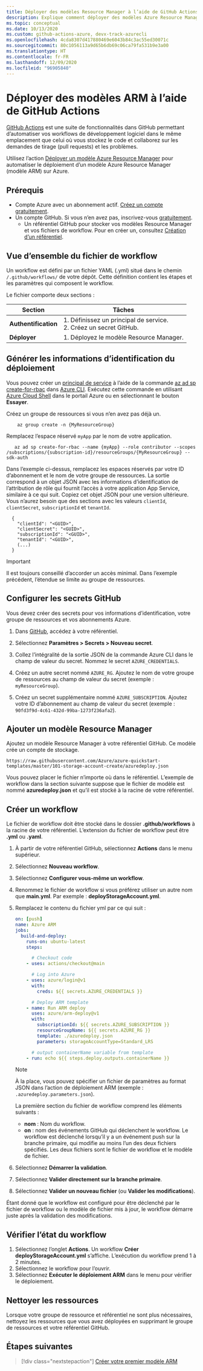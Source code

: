 ```yaml
---
title: Déployer des modèles Resource Manager à l’aide de GitHub Actions
description: Explique comment déployer des modèles Azure Resource Manager (modèles ARM) à l’aide de GitHub Actions.
ms.topic: conceptual
ms.date: 10/13/2020
ms.custom: github-actions-azure, devx-track-azurecli
ms.openlocfilehash: 4cda8307d417880469e6043b84c3ac55ed30071c
ms.sourcegitcommit: 80c1056113a9d65b6db69c06ca79fa531b9e3a00
ms.translationtype: HT
ms.contentlocale: fr-FR
ms.lasthandoff: 12/09/2020
ms.locfileid: "96905840"
---
```

# <a name="deploy-arm-templates-by-using-github-actions"></a>Déployer des modèles ARM à l’aide de GitHub Actions

[GitHub Actions](https://help.github.com/actions/getting-started-with-github-actions/about-github-actions) est une suite de fonctionnalités dans GitHub permettant d’automatiser vos workflows de développement logiciel dans le même emplacement que celui où vous stockez le code et collaborez sur les demandes de tirage (pull requests) et les problèmes.

Utilisez l’action [Déployer un modèle Azure Resource Manager](https://github.com/marketplace/actions/deploy-azure-resource-manager-arm-template) pour automatiser le déploiement d’un modèle Azure Resource Manager (modèle ARM) sur Azure.

## <a name="prerequisites"></a>Prérequis

- Compte Azure avec un abonnement actif. [Créez un compte gratuitement](https://azure.microsoft.com/free/?WT.mc_id=A261C142F).
- Un compte GitHub. Si vous n’en avez pas, inscrivez-vous [gratuitement](https://github.com/join).
    - Un référentiel GitHub pour stocker vos modèles Resource Manager et vos fichiers de workflow. Pour en créer un, consultez [Création d’un référentiel](https://help.github.com/en/enterprise/2.14/user/articles/creating-a-new-repository).


## <a name="workflow-file-overview"></a>Vue d’ensemble du fichier de workflow

Un workflow est défini par un fichier YAML (.yml) situé dans le chemin `/.github/workflows/` de votre dépôt. Cette définition contient les étapes et les paramètres qui composent le workflow.

Le fichier comporte deux sections :

|Section  |Tâches  |
|---------|---------|
|**Authentification** | 1. Définissez un principal de service. <br /> 2. Créez un secret GitHub. |
|**Déployer** | 1. Déployez le modèle Resource Manager. |

## <a name="generate-deployment-credentials"></a>Générer les informations d’identification du déploiement


Vous pouvez créer un [principal de service](../../active-directory/develop/app-objects-and-service-principals.md#service-principal-object) à l’aide de la commande [az ad sp create-for-rbac](/cli/azure/ad/sp?view=azure-cli-latest#az-ad-sp-create-for-rbac&preserve-view=true) dans [Azure CLI](/cli/azure/). Exécutez cette commande en utilisant [Azure Cloud Shell](https://shell.azure.com/) dans le portail Azure ou en sélectionnant le bouton **Essayer**.

Créez un groupe de ressources si vous n’en avez pas déjà un.

```azurecli-interactive
    az group create -n {MyResourceGroup}
```

Remplacez l’espace réservé `myApp` par le nom de votre application.

```azurecli-interactive
   az ad sp create-for-rbac --name {myApp} --role contributor --scopes /subscriptions/{subscription-id}/resourceGroups/{MyResourceGroup} --sdk-auth
```

Dans l’exemple ci-dessus, remplacez les espaces réservés par votre ID d’abonnement et le nom de votre groupe de ressources. La sortie correspond à un objet JSON avec les informations d’identification de l’attribution de rôle qui fournit l’accès à votre application App Service, similaire à ce qui suit. Copiez cet objet JSON pour une version ultérieure. Vous n’aurez besoin que des sections avec les valeurs `clientId`, `clientSecret`, `subscriptionId` et `tenantId`.

```output
  {
    "clientId": "<GUID>",
    "clientSecret": "<GUID>",
    "subscriptionId": "<GUID>",
    "tenantId": "<GUID>",
    (...)
  }
```

> [!IMPORTANT]
> Il est toujours conseillé d’accorder un accès minimal. Dans l’exemple précédent, l’étendue se limite au groupe de ressources.



## <a name="configure-the-github-secrets"></a>Configurer les secrets GitHub

Vous devez créer des secrets pour vos informations d’identification, votre groupe de ressources et vos abonnements Azure.

1. Dans [GitHub](https://github.com/), accédez à votre référentiel.

1. Sélectionnez **Paramètres > Secrets > Nouveau secret**.

1. Collez l’intégralité de la sortie JSON de la commande Azure CLI dans le champ de valeur du secret. Nommez le secret `AZURE_CREDENTIALS`.

1. Créez un autre secret nommé `AZURE_RG`. Ajoutez le nom de votre groupe de ressources au champ de valeur du secret (exemple : `myResourceGroup`).

1. Créez un secret supplémentaire nommé `AZURE_SUBSCRIPTION`. Ajoutez votre ID d’abonnement au champ de valeur du secret (exemple : `90fd3f9d-4c61-432d-99ba-1273f236afa2`).

## <a name="add-resource-manager-template"></a>Ajouter un modèle Resource Manager

Ajoutez un modèle Resource Manager à votre référentiel GitHub. Ce modèle crée un compte de stockage.

```url
https://raw.githubusercontent.com/Azure/azure-quickstart-templates/master/101-storage-account-create/azuredeploy.json
```

Vous pouvez placer le fichier n’importe où dans le référentiel. L’exemple de workflow dans la section suivante suppose que le fichier de modèle est nommé **azuredeploy.json** et qu’il est stocké à la racine de votre référentiel.

## <a name="create-workflow"></a>Créer un workflow

Le fichier de workflow doit être stocké dans le dossier **.github/workflows** à la racine de votre référentiel. L’extension du fichier de workflow peut être **.yml** ou **.yaml**.

1. À partir de votre référentiel GitHub, sélectionnez **Actions** dans le menu supérieur.
1. Sélectionnez **Nouveau workflow**.
1. Sélectionnez **Configurer vous-même un workflow**.
1. Renommez le fichier de workflow si vous préférez utiliser un autre nom que **main.yml**. Par exemple : **deployStorageAccount.yml**.
1. Remplacez le contenu du fichier yml par ce qui suit :

    ```yml
    on: [push]
    name: Azure ARM
    jobs:
      build-and-deploy:
        runs-on: ubuntu-latest
        steps:

          # Checkout code
        - uses: actions/checkout@main

          # Log into Azure
        - uses: azure/login@v1
          with:
            creds: ${{ secrets.AZURE_CREDENTIALS }}

          # Deploy ARM template
        - name: Run ARM deploy
          uses: azure/arm-deploy@v1
          with:
            subscriptionId: ${{ secrets.AZURE_SUBSCRIPTION }}
            resourceGroupName: ${{ secrets.AZURE_RG }}
            template: ./azuredeploy.json
            parameters: storageAccountType=Standard_LRS

          # output containerName variable from template
        - run: echo ${{ steps.deploy.outputs.containerName }}
    ```
    > [!NOTE]
    > À la place, vous pouvez spécifier un fichier de paramètres au format JSON dans l’action de déploiement ARM (exemple : `.azuredeploy.parameters.json`).

    La première section du fichier de workflow comprend les éléments suivants :

    - **nom** : Nom du workflow.
    - **on** : nom des événements GitHub qui déclenchent le workflow. Le workflow est déclenché lorsqu’il y a un événement push sur la branche primaire, qui modifie au moins l’un des deux fichiers spécifiés. Les deux fichiers sont le fichier de workflow et le modèle de fichier.

1. Sélectionnez **Démarrer la validation**.
1. Sélectionnez **Valider directement sur la branche primaire**.
1. Sélectionnez **Valider un nouveau fichier** (ou **Valider les modifications**).

Étant donné que le workflow est configuré pour être déclenché par le fichier de workflow ou le modèle de fichier mis à jour, le workflow démarre juste après la validation des modifications.

## <a name="check-workflow-status"></a>Vérifier l’état du workflow

1. Sélectionnez l’onglet **Actions**. Un workflow **Créer deployStorageAccount.yml** s’affiche. L’exécution du workflow prend 1 à 2 minutes.
1. Sélectionnez le workflow pour l’ouvrir.
1. Sélectionnez **Exécuter le déploiement ARM** dans le menu pour vérifier le déploiement.

## <a name="clean-up-resources"></a>Nettoyer les ressources
Lorsque votre groupe de ressource et référentiel ne sont plus nécessaires, nettoyez les ressources que vous avez déployées en supprimant le groupe de ressources et votre référentiel GitHub.

## <a name="next-steps"></a>Étapes suivantes

> [!div class="nextstepaction"]
> [Créer votre premier modèle ARM](./template-tutorial-create-first-template.md)
